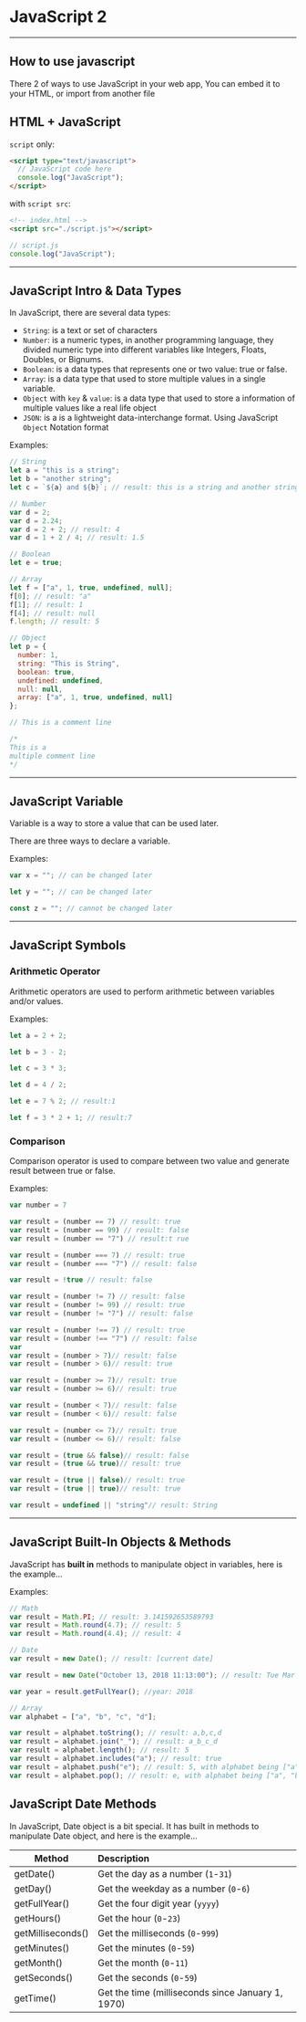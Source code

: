 # JavaScript 2

---

## How to use javascript

There 2 of ways to use JavaScript in your web app, You can embed it to your HTML, or import from another file

## HTML + JavaScript

`script` only:

```html
<script type="text/javascript">
  // JavaScript code here
  console.log("JavaScript");
</script>
```

with `script src`:

```html
<!-- index.html -->
<script src="./script.js"></script>
```

```js
// script.js
console.log("JavaScript");
```

---

## JavaScript Intro & Data Types

In JavaScript, there are several data types:

- `String`: is a text or set of characters
- `Number`: is a numeric types, in another programming language, they divided numeric type into different variables like Integers, Floats, Doubles, or Bignums.
- `Boolean`: is a data types that represents one or two value: true or false.
- `Array`: is a data type that used to store multiple values in a single variable.
- `Object` with `key` & `value`: is a data type that used to store a information of multiple values like a real life object
- `JSON`: is a is a lightweight data-interchange format. Using JavaScript `Object` Notation format

Examples:

```js
// String
let a = "this is a string";
let b = "another string";
let c = `${a} and ${b}`; // result: this is a string and another string

// Number
var d = 2;
var d = 2.24;
var d = 2 + 2; // result: 4
var d = 1 + 2 / 4; // result: 1.5

// Boolean
let e = true;

// Array
let f = ["a", 1, true, undefined, null];
f[0]; // result: "a"
f[1]; // result: 1
f[4]; // result: null
f.length; // result: 5

// Object
let p = {
  number: 1,
  string: "This is String",
  boolean: true,
  undefined: undefined,
  null: null,
  array: ["a", 1, true, undefined, null]
};

// This is a comment line

/*
This is a
multiple comment line
*/
```

---

## JavaScript Variable

Variable is a way to store a value that can be used later.

There are three ways to declare a variable.

Examples:

```js
var x = ""; // can be changed later

let y = ""; // can be changed later

const z = ""; // cannot be changed later
```

---

## JavaScript Symbols

### Arithmetic Operator

Arithmetic operators are used to perform arithmetic between variables and/or values.

Examples:

```js
let a = 2 + 2;

let b = 3 - 2;

let c = 3 * 3;

let d = 4 / 2;

let e = 7 % 2; // result:1

let f = 3 * 2 + 1; // result:7
```

### Comparison

Comparison operator is used to compare between two value and generate result between true or false.

Examples:

```js
var number = 7

var result = (number == 7) // result: true
var result = (number == 99) // result: false
var result = (number == "7") // result:t rue

var result = (number === 7) // result: true
var result = (number === "7") // result: false

var result = !true // result: false

var result = (number != 7) // result: false
var result = (number != 99) // result: true
var result = (number != "7") // result: false

var result = (number !== 7) // result: true
var result = (number !== "7") // result: false
var
var result = (number > 7)// result: false
var result = (number > 6)// result: true

var result = (number >= 7)// result: true
var result = (number >= 6)// result: true

var result = (number < 7)// result: false
var result = (number < 6)// result: false

var result = (number <= 7)// result: true
var result = (number <= 6)// result: false

var result = (true && false)// result: false
var result = (true && true)// result: true

var result = (true || false)// result: true
var result = (true || true)// result: true

var result = undefined || "string"// result: String
```

---

## JavaScript Built-In Objects & Methods

JavaScript has **built in** methods to manipulate object in variables, here is the example...

Examples:

```js
// Math
var result = Math.PI; // result: 3.141592653589793
var result = Math.round(4.7); // result: 5
var result = Math.round(4.4); // result: 4
```

```js
// Date
var result = new Date(); // result: [current date]

var result = new Date("October 13, 2018 11:13:00"); // result: Tue Mar 27 2018 11:13:00 GMT+0700 (WIB)

var year = result.getFullYear(); //year: 2018
```

```js
// Array
var alphabet = ["a", "b", "c", "d"];

var result = alphabet.toString(); // result: a,b,c,d
var result = alphabet.join("_"); // result: a_b_c_d
var result = alphabet.length(); // result: 5
var result = alphabet.includes("a"); // result: true
var result = alphabet.push("e"); // result: 5, with alphabet being ["a", "b", "c", "d", "e"]
var result = alphabet.pop(); // result: e, with alphabet being ["a", "b", "c", "d"] again
```

## JavaScript Date Methods

In JavaScript, Date object is a bit special. It has built in methods to manipulate Date object, and here is the example...

| Method            | Description                                       |
| ----------------- | :------------------------------------------------ |
| getDate()         | Get the day as a number (`1`-`31`)                |
| getDay()          | Get the weekday as a number (`0`-`6`)             |
| getFullYear()     | Get the four digit year (`yyyy`)                  |
| getHours()        | Get the hour (`0`-`23`)                           |
| getMilliseconds() | Get the milliseconds (`0`-`999`)                  |
| getMinutes()      | Get the minutes (`0`-`59`)                        |
| getMonth()        | Get the month (`0`-`11`)                          |
| getSeconds()      | Get the seconds (`0`-`59`)                        |
| getTime()         | Get the time (milliseconds since January 1, 1970) |
